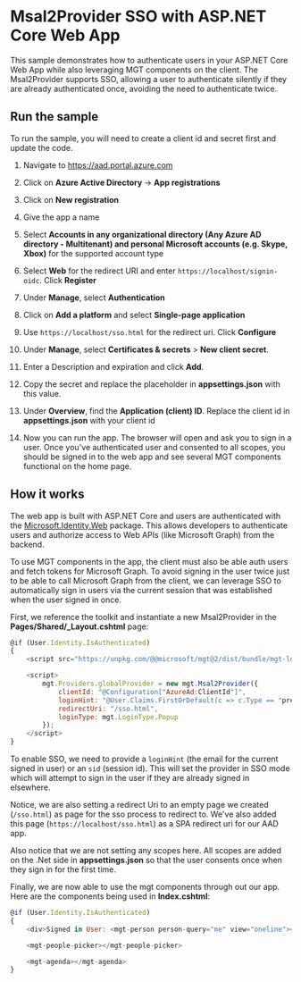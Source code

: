 # Msal2Provider SSO with ASP.NET Core Web App

This sample demonstrates how to authenticate users in your ASP.NET Core Web App while also leveraging MGT components on the client. The Msal2Provider supports SSO, allowing a user to authenticate silently if they are already authenticated once, avoiding the need to authenticate twice.

## Run the sample

To run the sample, you will need to create a client id and secret first and update the code.

1. Navigate to https://aad.portal.azure.com

1. Click on **Azure Active Directory** -> **App registrations**

1. Click on **New registration**

1. Give the app a name

1. Select **Accounts in any organizational directory (Any Azure AD directory - Multitenant) and personal Microsoft accounts (e.g. Skype, Xbox)** for the supported account type

1. Select **Web** for the redirect URI and enter `https://localhost/signin-oidc`. Click **Register**

1. Under **Manage**, select **Authentication**

1. Click on **Add a platform** and select **Single-page application**

1. Use `https://localhost/sso.html` for the redirect uri. Click **Configure**

1. Under **Manage**, select **Certificates & secrets** > **New client secret**.

1. Enter a Description and expiration and click **Add**.

1. Copy the secret and replace the placeholder in **appsettings.json** with this value.

1. Under **Overview**, find the **Application (client) ID**. Replace the client id in **appsettings.json** with your client id

1. Now you can run the app. The browser will open and ask you to sign in a user. Once you've authenticated user and consented to all scopes, you should be signed in to the web app and see several MGT components functional on the home page.

## How it works

The web app is built with ASP.NET Core and users are authenticated with the [Microsoft.Identity.Web](https://www.nuget.org/packages/Microsoft.Identity.Web) package. This allows developers to authenticate users and authorize access to Web APIs (like Microsoft Graph) from the backend.

To use MGT components in the app, the client must also be able auth users and fetch tokens for Microsoft Graph. To avoid signing in the user twice just to be able to call Microsoft Graph from the client, we can leverage SSO to automatically sign in users via the current session that was established when the user signed in once.

First, we reference the toolkit and instantiate a new Msal2Provider in the **Pages/Shared/_Layout.cshtml** page:

```js
@if (User.Identity.IsAuthenticated)
{
    <script src="https://unpkg.com/@@microsoft/mgt@2/dist/bundle/mgt-loader.js"></script>

    <script>
        mgt.Providers.globalProvider = new mgt.Msal2Provider({
            clientId: "@Configuration["AzureAd:ClientId"]",
            loginHint: "@User.Claims.FirstOrDefault(c => c.Type == "preferred_username")?.Value",
            redirectUri: "/sso.html",
            loginType: mgt.LoginType.Popup
        });
    </script>
}
```

To enable SSO, we need to provide a `loginHint` (the email for the current signed in user) or an `sid` (session id). This will set the provider in SSO mode which will attempt to sign in the user if they are already signed in elsewhere.

Notice, we are also setting a redirect Uri to an empty page we created (`/sso.html`) as page for the sso process to redirect to. We've also added this page (`https://localhost/sso.html`) as a SPA redirect uri for our AAD app.

Also notice that we are not setting any scopes here. All scopes are added on the .Net side in **appsettings.json** so that the user consents once when they sign in for the first time.

Finally, we are now able to use the mgt components through out our app. Here are the components being used in **Index.cshtml**:

```js
@if (User.Identity.IsAuthenticated)
{
    <div>Signed in User: <mgt-person person-query="me" view="oneline"></mgt-person></div>

    <mgt-people-picker></mgt-people-picker>

    <mgt-agenda></mgt-agenda>
}
```
